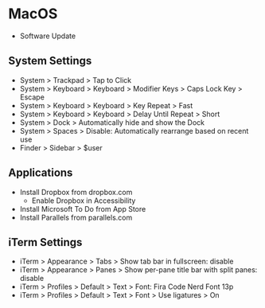 # MacOS
- Software Update

## System Settings
- System > Trackpad > Tap to Click
- System > Keyboard > Keyboard > Modifier Keys > Caps Lock Key > Escape
- System > Keyboard > Keyboard > Key Repeat > Fast
- System > Keyboard > Keyboard > Delay Until Repeat > Short
- System > Dock > Automatically hide and show the Dock
- System > Spaces > Disable: Automatically rearrange based on recent use
- Finder > Sidebar > $user

## Applications
- Install Dropbox from dropbox.com
  - Enable Dropbox in Accessibility
- Install Microsoft To Do from App Store
- Install Parallels from parallels.com

## iTerm Settings
- iTerm > Appearance > Tabs > Show tab bar in fullscreen: disable
- iTerm > Appearance > Panes > Show per-pane title bar with split panes: disable
- iTerm > Profiles > Default > Text > Font: Fira Code Nerd Font 13p
- iTerm > Profiles > Default > Text > Font > Use ligatures > On
